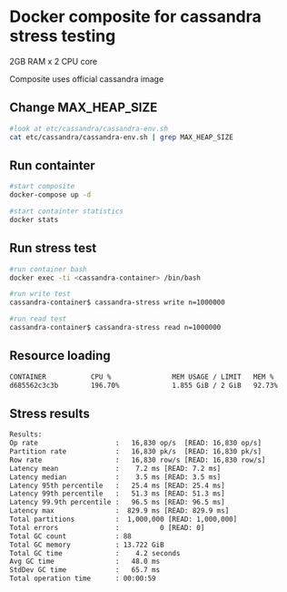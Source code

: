 # Docker composite for cassandra stress testing

2GB RAM x 2 CPU core

Composite uses official cassandra image

## Change MAX_HEAP_SIZE
```sh
#look at etc/cassandra/cassandra-env.sh
cat etc/cassandra/cassandra-env.sh | grep MAX_HEAP_SIZE
```

## Run containter
```sh
#start composite
docker-compose up -d

#start containter statistics
docker stats
```

## Run stress test
```sh
#run container bash
docker exec -ti <cassandra-container> /bin/bash

#run write test
cassandra-container$ cassandra-stress write n=1000000

#run read test
cassandra-container$ cassandra-stress read n=1000000
```

## Resource loading
```sh
CONTAINER           CPU %               MEM USAGE / LIMIT   MEM %               NET I/O             BLOCK I/O             PIDS
d685562c3c3b        196.70%             1.855 GiB / 2 GiB   92.73%              8.04 kB / 648 B     1.097 GB / 1.467 GB   268
```

## Stress results
```sh
Results:
Op rate                   :   16,830 op/s  [READ: 16,830 op/s]
Partition rate            :   16,830 pk/s  [READ: 16,830 pk/s]
Row rate                  :   16,830 row/s [READ: 16,830 row/s]
Latency mean              :    7.2 ms [READ: 7.2 ms]
Latency median            :    3.5 ms [READ: 3.5 ms]
Latency 95th percentile   :   25.4 ms [READ: 25.4 ms]
Latency 99th percentile   :   51.3 ms [READ: 51.3 ms]
Latency 99.9th percentile :   96.5 ms [READ: 96.5 ms]
Latency max               :  829.9 ms [READ: 829.9 ms]
Total partitions          :  1,000,000 [READ: 1,000,000]
Total errors              :          0 [READ: 0]
Total GC count            : 88
Total GC memory           : 13.722 GiB
Total GC time             :    4.2 seconds
Avg GC time               :   48.0 ms
StdDev GC time            :   65.7 ms
Total operation time      : 00:00:59
```
